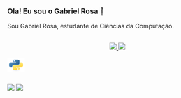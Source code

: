 ### Ola! Eu sou o Gabriel Rosa 👋
Sou Gabriel Rosa, estudante de Ciências da Computação.
##

<div align="center">
<a href="https://github.com/gfreitasrosa">
  <img height="151em" src="https://github-readme-stats.vercel.app/api?username=gfreitasrosa&show_icons=true&theme=dracula&include_all_commits=true&count_private=true"/>
  <img height="151em" src="https://github-readme-stats.vercel.app/api/top-langs/?username=gfreitasrosa&layout=compact&langs_count=7&theme=dracula"/>
</div>

<div style="display: inline_block"><br>
  <img align="center" alt="Rosa-Python" height="30" width="40" src="https://raw.githubusercontent.com/devicons/devicon/master/icons/python/python-original.svg">
</div>

##

<div>
<a href = "mailto:gfreitasrosa27@gmail.com"><img src="https://img.shields.io/badge/-Gmail-%23333?style=for-the-badge&logo=gmail&logoColor=white" target="_blank"></a>
<a href="https://www.linkedin.com/in/gfreitasrosa" target="_blank"><img src="https://img.shields.io/badge/-LinkedIn-%230077B5?style=for-the-badge&logo=linkedin&logoColor=white" target="_blank"></a>
</div>
